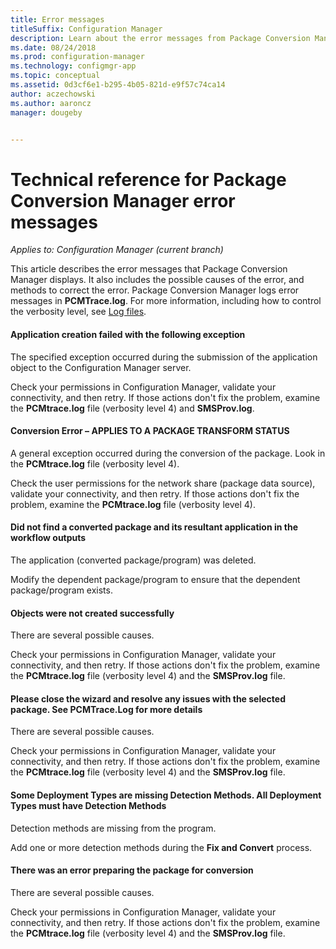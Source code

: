 ```yaml
---
title: Error messages
titleSuffix: Configuration Manager
description: Learn about the error messages from Package Conversion Manager.
ms.date: 08/24/2018
ms.prod: configuration-manager
ms.technology: configmgr-app
ms.topic: conceptual
ms.assetid: 0d3cf6e1-b295-4b05-821d-e9f57c74ca14
author: aczechowski
ms.author: aaroncz
manager: dougeby


---
```


# Technical reference for Package Conversion Manager error messages

*Applies to: Configuration Manager (current branch)*

<!--1357861-->

This article describes the error messages that Package Conversion Manager displays. It also includes the possible causes of the error, and methods to correct the error. Package Conversion Manager logs error messages in **PCMTrace.log**. For more information, including how to control the verbosity level, see [Log files](/sccm/apps/pcm/troubleshoot-pcm#log-files).


#### Application creation failed with the following exception

The specified exception occurred during the submission of the application object to the Configuration Manager server.

Check your permissions in Configuration Manager, validate your connectivity, and then retry. If those actions don't fix the problem, examine the **PCMtrace.log** file (verbosity level 4) and **SMSProv.log**.


#### Conversion Error – APPLIES TO A PACKAGE TRANSFORM STATUS

A general exception occurred during the conversion of the package. Look in the **PCMtrace.log** file (verbosity level 4).

Check the user permissions for the network share (package data source), validate your connectivity, and then retry. If those actions don't fix the problem, examine the **PCMtrace.log** file (verbosity level 4).


#### Did not find a converted package and its resultant application in the workflow outputs
The application (converted package/program) was deleted.

Modify the dependent package/program to ensure that the dependent package/program exists.


#### Objects were not created successfully
There are several possible causes.

Check your permissions in Configuration Manager, validate your connectivity, and then retry. If those actions don't fix the problem, examine the **PCMtrace.log** file (verbosity level 4) and the **SMSProv.log** file.


#### Please close the wizard and resolve any issues with the selected package. See PCMTrace.Log for more details
There are several possible causes.

Check your permissions in Configuration Manager, validate your connectivity, and then retry. If those actions don't fix the problem, examine the **PCMtrace.log** file (verbosity level 4) and the **SMSProv.log** file.


#### Some Deployment Types are missing Detection Methods. All Deployment Types must have Detection Methods
Detection methods are missing from the program.

Add one or more detection methods during the **Fix and Convert** process.


#### There was an error preparing the package for conversion
There are several possible causes.

Check your permissions in Configuration Manager, validate your connectivity, and then retry. If those actions don't fix the problem, examine the **PCMtrace.log** file (verbosity level 4) and the **SMSProv.log** file.


